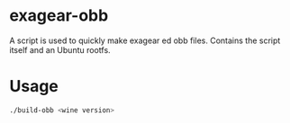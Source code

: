 # exagear-obb
A script is used to quickly make exagear ed obb files.  Contains the script itself and an Ubuntu rootfs.
# Usage
```sh
./build-obb <wine version>
```
